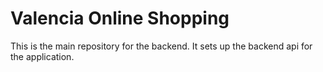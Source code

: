 # Valencia Online Shopping
This is the main repository for the backend.
It sets up the backend api for the application.